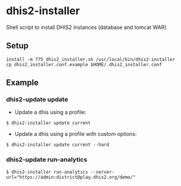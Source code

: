 # dhis2-installer

Shell script to install DHIS2 instances (database and tomcat WAR)

## Setup

```
install -m 775 dhis2_installer.sh /usr/local/bin/dhis2-installer
cp dhis2_installer.conf.example $HOME/.dhis2_installer.conf
```

## Example

### dhis2-update update

* Update a dhis using a profile:

```
$ dhis2-installer update current
```

* Update a dhis using a profile with custom options:

```
$ dhis2-installer update current --hard
```

### dhis2-update run-analytics

```
$ dhis2-installer run-analytics --server-url="https://admin:district@play.dhis2.org/demo/"
```